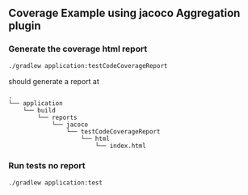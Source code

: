 ## Coverage Example using jacoco Aggregation plugin


### Generate the coverage html report

```bash
./gradlew application:testCodeCoverageReport
```

should generate a report at

```text
.
└── application
    └── build
        └── reports
            └── jacoco
                └── testCodeCoverageReport
                    └── html
                        └── index.html
```

### Run tests no report

```bash
./gradlew application:test
```